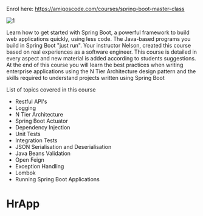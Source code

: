 Enrol here: https://amigoscode.com/courses/spring-boot-master-class

![1](https://user-images.githubusercontent.com/40702606/108265766-1dc2bc80-7161-11eb-962d-d641107eeae4.png)

Learn how to get started with Spring Boot, a powerful framework to build web applications quickly, using less code. 
The Java-based programs you build in Spring Boot "just run". 
Your instructor Nelson, created this course based on real experiences as a software engineer. 
This course is detailed in every aspect and new material is added according to students suggestions.
At the end of this course you will learn the best practices when writing enterprise applications using the N Tier Architecture design pattern and the skills required to understand projects written using Spring Boot

List of topics covered in this course
- Restful API's
- Logging
- N Tier Architecture
- Spring Boot Actuator
- Dependency Injection
- Unit Tests
- Integration Tests
- JSON Serialisation and Deserialisation
- Java Beans Validation
- Open Feign
- Exception Handling
- Lombok
- Running Spring Boot Applications

# HrApp
